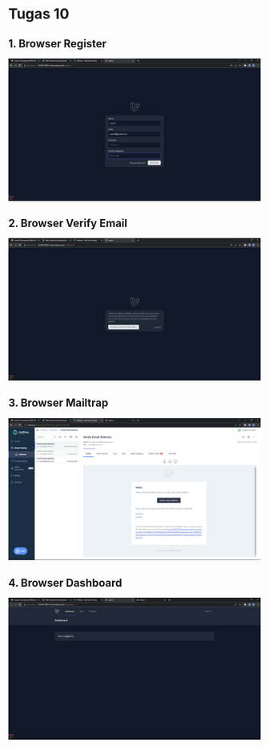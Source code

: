 # Tugas 10

## 1. Browser Register

![Alt text](screenshot/tugas10/Register.png)

## 2. Browser Verify Email

![Alt text](screenshot/tugas10/VerifyEmail.png)

## 3. Browser Mailtrap

![Alt text](screenshot/tugas10/Mailtrap.png)

## 4. Browser Dashboard

![Alt text](screenshot/tugas10/Dashboard.png)
